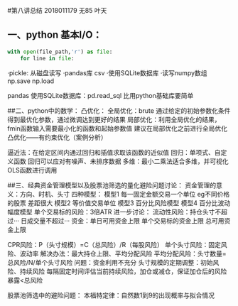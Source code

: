 #第八讲总结
2018011179 无85 叶天

## 一、python 基本I/O：

```python
with open(file_path,'r') as file:
	for line in file:
```
·pickle: 从磁盘读写
·pandas库 csv
·使用SQLite数据库
·读写numpy数组 np.save np.load

pandas 使用SQLite数据库：pd.read_sql 比用python基础库要简单

##二、python中的数学：
凸优化：
全局优化：brute 通过给定的初始参数化条件得到最优化参数，通过微调达到更好的结果
局部优化：利用全局优化的结果，fmin函数输入需要最小化的函数和起始参数值
建议在局部优化之前进行全局优化
凸优化——有约束优化（案例分析）

逼近法：在给定区间内通过回归和插值求取该函数的近似值
回归：单项式、自定义函数
回归可以应对有噪声、未排序数据
多维：最小二乘法适合多维，并可视化
OLS函数进行调用 

##三、经典资金管理模型以及股票池筛选的量化避险问题讨论：
资金管理的意义：方向、时机、头寸
四种模型：
模型1 每一固定金额交易一个单位 eg不同价格的股票 差距很大
模型2 等价值交易单位
模型3 百分比风险模型
模型4 百分比波动幅度模型 单个交易标的风险：3倍ATR
进一步讨论：
流动性风险：持仓头寸不超过···  日成交量不超过···
资金：单日可用资金上限 单个交易标的资金上限 总可用资金上限

CPR风险：P（头寸规模）=C（总风险）/R（每股风险）
单个头寸风险：固定风险、波动率
解决办法：最大持仓上限、平均分配风险
平均分配风险：头寸数量=总风险/N/单个头寸风险 问题：资金利用不充分
头寸规模的定期调整：初始风险、持续风险
每隔固定时间评估当前持续风险，加仓或减仓，保证加仓后的风险暴露<总风险

股票池筛选中的避险问题：
本福特定律：自然数1到9的出现概率与拟合情况


